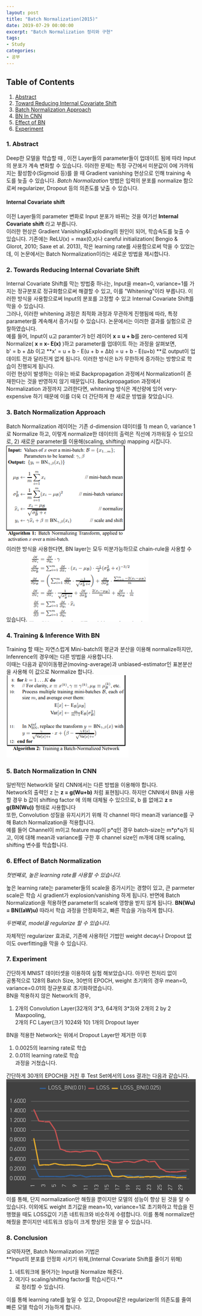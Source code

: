 ```yaml
---
layout: post
title: "Batch Normalization(2015)"
date: 2019-07-29 00:00:00
excerpt: "Batch Normalization 정리와 구현"  
tags:
- Study
categories:
- 공부
---
```

## Table of Contents 
1. [Abstract](#abstract)
2. [Toward Reducing Internal Covariate Shift](#reducing)
3. [Batch Normalization Approach](#appr)
4. [BN In CNN](#cnn)
5. [Effect of BN](#effect)
6. [Experiment](#exp)


### 1. Abstract <a name="abstract"></a>
Deep한 모델을 학습할 때 , 이전 Layer들의 parameter들이 업데이트 됨에 따라 Input의 분포가 계속 변화할 수 있습니다. 이러한 문제는 특정 구간에서 미분값이 0에 가까워지는 활성함수(Sigmoid 등)를 쓸 때 Gradient vanishing 현상으로 인해 training 속도를 늦출 수 있습니다. *Batch Normalization* 방법은 입력의 분포를 normalize 함으로써 regularizer, Dropout 등의 의존도를 낮출 수 있습니다.

#### Internal Covariate shift
이전 Layer들의 parameter 변화로 Input 분포가 바뀌는 것을 여기선 **Internal Covariate shift** 라고 부릅니다.  
이러한 현상은 Gradient Vanishing&Exploding의 원인이 되어, 학습속도를 늦출 수 있습니다. 기존에는 ReLU(x) = max(0,x)나 careful initialization( Bengio & Glorot, 2010; Saxe et al. 2013), 작은 learning rate를 사용함으로써 막을 수 있었는데, 이 논문에서는 Batch Normalization이라는 새로운 방법을 제시합니다.  

### 2. Towards Reducing Internal Covariate Shift<a name="reducing"></a>
Internal Covariate Shift를 막는 방법중 하나는, Input을 mean=0, variance=1를 가지는 정규분포로 정규화함으로써 해결할 수 있고, 이를 "Whitening"이라 부릅니다. 이러한 방식을 사용함으로써 Input의 분포를 고정할 수 있고 Internal Covariate Shift를 막을 수 있습니다.  
그러나, 이러한 whitening 과정은 최적화 과정과 무관하게 진행됨에 따라, 특정 parameter를 계속해서 증가시킬 수 있습니다. 논문에서는 이러한 결과를 실험으로 관찰하였습니다.  
예를 들어, Input이 u고 paramter가 b인 레이어 **x = u + b**를 zero-centered 되게 Normalize( **x = x- E(x)** )하고 parameter를 업데이트 하는 과정을 살펴보면,  
b' = b + ∆b 이고 **x' = u + b - E(u + b + ∆b) = u + b - E(u+b) **로 output이 업데이트 전과 달라진게 없게 됩니다. 이러한 방식은 b가 무한하게 증가하는 방향으로 학습이 진행되게 됩니다.  
이런 현상이 발생하는 이유는 바로 Backpropagation 과정에서 Normalization이 존재한다는 것을 반영하지 않기 때문입니다. Backpropagation 과정에서 Normalization 과정까지 고려한다면, whitening 방식은 계산량에 있어 very-expensive 하기 때문에 이를 더욱 더 간단하게 한 새로운 방법을 찾았습니다.

### 3. Batch Normalization Approach<a name="appr"></a>
Batch Normalization 레이어는 기존 d-dimension 데이터를 1) mean 0, variance 1로 Normalize 하고, 이렇게 normalize한 데이터의 출력은 직선에 가까워질 수 있으므로, 2) 새로운 parameter를 이용해(scaling, shifting) mapping 시킵니다.
![ALG1](https://github.com/dghg/dghg.github.io/raw/master/_posts/img/3.PNG)   
이러한 방식을 사용한다면, BN layer는 모두 미분가능하므로 chain-rule을 사용할 수 있습니다. 
![CHRULE](https://github.com/dghg/dghg.github.io/raw/master/_posts/img/4.PNG)  

### 4. Training & Inference With BN
Training 할 때는 자연스럽게 Mini-batch의 평균과 분산을 이용해 normalize하지만, Infenrence의 경우에는 다른 방법을 사용합니다.  
이때는 다음과 같이이동평균(moving-average)과 unbiased-estimator인 표본분산을 사용해 이 값으로 Normalize 합니다.  
![INFwBN](https://github.com/dghg/dghg.github.io/raw/master/_posts/img/5.PNG) 

### 5. Batch Normalization In CNN<a name="cnn"></a>
일반적인 Network와 달리 CNN에서는 다른 방법을 이용해야 합니다.  
Network의 출력인 z 는 **z = g(Wu+b)** 처럼 표현됩니다. 하지만 CNN에서 BN을 사용할 경우 b 값이 shifting factor 에 의해 대체될 수 있으므로, b 를 없애고 **z = g(BN(Wu))** 형태로 사용합니다  
또한, Convolution 성질을 유지시키기 위해 각 channel 마다 mean과 variance를 구해 Batch Normalization을 적용합니다.   
예를 들어 Channel이 m이고 feature map이 p\*q인 경우 batch-size는 m\*p\*q가 되고, 이에 대해 mean과 variance를 구한 후 channel size인 m개에 대해 scaling, shifting 변수를 학습합니다.

### 6. Effect of Batch Normalization<a name="effect"></a>
*첫번째로, 높은 learning rate를 사용할 수 있습니다.*    
  
높은 learning rate는 parameter들의 scale을 증가시키는 경향이 있고, 큰 parmeter scale은 학습 시 gradient가 explosion/vanishing 하게 됩니다. 반면에 Batch Normalization을 적용하면 parameter의 scale에 영향을 받지 않게 됩니다. **BN(Wu) = BN((aW)u)** 따라서 학습 과정을 안정화하고, 빠른 학습을 가능하게 합니다.

*두번째로, model을 regularize 할 수 있습니다.*  
  
자체적인 regularizer 효과로, 기존에 사용하던 기법인 weight decay나 Dropout 없이도 overfitting을 막을 수 있습니다.

### 7. Experiment<a name="exp"></a>
간단하게 MNIST 데이터셋을 이용하여 실험 해보았습니다. 아무런 전처리 없이  
공통적으로 128의 Batch Size, 30번의 EPOCH, weight 초기화의 경우 mean=0, variance=0.01의 정규분포로 초기화하였습니다.  
BN을 적용하지 않은 Network의 경우,   
 1) 2개의 Convolution Layer(32개의 3\*3, 64개의 3\*3)와 2개의 2 by 2 Maxpooling,  
   2개의 FC Layer(크기 1024와 10) 1개의 Dropout layer  
  
BN을 적용한 Network는 위에서 Dropout Layer만 제거한 이후  
1) 0.0025의 learning rate로 학습  
2) 0.01의 learning rate로 학습  
과정을 거쳤습니다. 

간단하게 30개의 EPOCH을 거친 후 Test Set에서의 Loss 결과는 다음과 같습니다.  
![INFwBN](https://github.com/dghg/dghg.github.io/raw/master/_posts/img/8.PNG) 
이를 통해, 단지 normalization만 해줬을 뿐이지만 모델의 성능이 향상 된 것을 알 수 있습니다. 이외에도 weight 초기값을 mean=10, variance=1로 초기화하고 학습을 진행했을 때도 LOSS값이 기존 네트워크와 비슷하게 수렴합니다. 이를 통해 normalize만 해줬을 뿐이지만 네트워크 성능이 크게 향상된 것을 알 수 있습니다.  
  
### 8. Conclusion
요약하자면, Batch Normalization 기법은  
**Input의 분포를 안정화 시키기 위해,(Internal Covariate Shift를 줄이기 위해)  
1) 네트워크에 들어가는 Input을 Normalize 해준다.  
2) 여기다 scaling/shifting factor를 학습시킨다.**  
로 정리할 수 있습니다.  
  
이를 통해 learning rate를 높일 수 있고, Dropout같은 regularizer의 의존도를 줄여 빠른 모델 학습이 가능하게 합니다. 